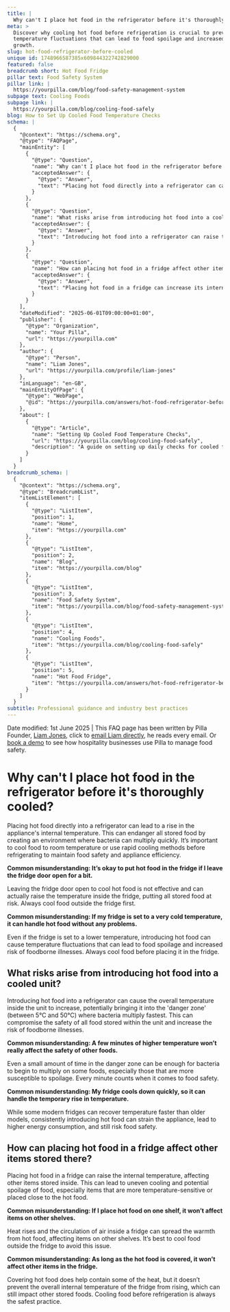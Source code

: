 ```yaml
---
title: |
  Why can't I place hot food in the refrigerator before it's thoroughly cooled?
meta: >
  Discover why cooling hot food before refrigeration is crucial to prevent
  temperature fluctuations that can lead to food spoilage and increased bacteria
  growth.
slug: hot-food-refrigerator-before-cooled
unique id: 1748966587385x609844322742829000
featured: false
breadcrumb short: Hot Food Fridge
pillar text: Food Safety System
pillar link: |
  https://yourpilla.com/blog/food-safety-management-system
subpage text: Cooling Foods
subpage link: |
  https://yourpilla.com/blog/cooling-food-safely
blog: How to Set Up Cooled Food Temperature Checks
schema: |
  {
    "@context": "https://schema.org",
    "@type": "FAQPage",
    "mainEntity": [
      {
        "@type": "Question",
        "name": "Why can't I place hot food in the refrigerator before it's thoroughly cooled?",
        "acceptedAnswer": {
          "@type": "Answer",
          "text": "Placing hot food directly into a refrigerator can cause the appliance's internal temperature to rise, endangering all stored food by creating an environment conducive to bacteria proliferation. It is necessary to cool food to room temperature or use rapid cooling methods before refrigeration to safeguard food safety and appliance efficiency."
        }
      },
      {
        "@type": "Question",
        "name": "What risks arise from introducing hot food into a cooled unit?",
        "acceptedAnswer": {
          "@type": "Answer",
          "text": "Introducing hot food into a refrigerator can raise the internal temperature, potentially bringing it into the 'danger zone' (between 5°C and 50°C), where bacteria multiply fastest. This situation can compromise the safety of all food stored within the unit and increase the risk of foodborne illnesses."
        }
      },
      {
        "@type": "Question",
        "name": "How can placing hot food in a fridge affect other items stored there?",
        "acceptedAnswer": {
          "@type": "Answer",
          "text": "Placing hot food in a fridge can increase its internal temperature, which affects other stored items by leading to uneven cooling and potential spoilage. Heat can spread via the fridge's air circulation, affecting items on different shelves, regardless of whether the hot food is covered."
        }
      }
    ],
    "dateModified": "2025-06-01T09:00:00+01:00",
    "publisher": {
      "@type": "Organization",
      "name": "Your Pilla",
      "url": "https://yourpilla.com"
    },
    "author": {
      "@type": "Person",
      "name": "Liam Jones",
      "url": "https://yourpilla.com/profile/liam-jones"
    },
    "inLanguage": "en-GB",
    "mainEntityOfPage": {
      "@type": "WebPage",
      "@id": "https://yourpilla.com/answers/hot-food-refrigerator-before-cooled"
    },
    "about": [
      {
        "@type": "Article",
        "name": "Setting Up Cooled Food Temperature Checks",
        "url": "https://yourpilla.com/blog/cooling-food-safely",
        "description": "A guide on setting up daily checks for cooled food temperatures to ensure food safety and compliance."
      }
    ]
  }
breadcrumb_schema: |
  {
    "@context": "https://schema.org",
    "@type": "BreadcrumbList",
    "itemListElement": [
      {
        "@type": "ListItem",
        "position": 1,
        "name": "Home",
        "item": "https://yourpilla.com"
      },
      {
        "@type": "ListItem",
        "position": 2,
        "name": "Blog",
        "item": "https://yourpilla.com/blog"
      },
      {
        "@type": "ListItem",
        "position": 3,
        "name": "Food Safety System",
        "item": "https://yourpilla.com/blog/food-safety-management-system"
      },
      {
        "@type": "ListItem",
        "position": 4,
        "name": "Cooling Foods",
        "item": "https://yourpilla.com/blog/cooling-food-safely"
      },
      {
        "@type": "ListItem",
        "position": 5,
        "name": "Hot Food Fridge",
        "item": "https://yourpilla.com/answers/hot-food-refrigerator-before-cooled"
      }
    ]
  }
subtitle: Professional guidance and industry best practices
---
```


Date modified: 1st June 2025 | This FAQ page has been written by Pilla Founder, [Liam Jones](https://yourpilla.com/profile/liam-jones), click to [email Liam directly](https://mailto:liam@yourpilla.com/), he reads every email. Or [book a demo](https://calendly.com/pilla/demo) to see how hospitality businesses use Pilla to manage food safety.

# Why can't I place hot food in the refrigerator before it's thoroughly cooled?

Placing hot food directly into a refrigerator can lead to a rise in the appliance's internal temperature. This can endanger all stored food by creating an environment where bacteria can multiply quickly. It’s important to cool food to room temperature or use rapid cooling methods before refrigerating to maintain food safety and appliance efficiency.

**Common misunderstanding: It’s okay to put hot food in the fridge if I leave the fridge door open for a bit.**

Leaving the fridge door open to cool hot food is not effective and can actually raise the temperature inside the fridge, putting all stored food at risk. Always cool food outside the fridge first.

**Common misunderstanding: If my fridge is set to a very cold temperature, it can handle hot food without any problems.**

Even if the fridge is set to a lower temperature, introducing hot food can cause temperature fluctuations that can lead to food spoilage and increased risk of foodborne illnesses. Always cool food before placing it in the fridge.

## What risks arise from introducing hot food into a cooled unit?

Introducing hot food into a refrigerator can cause the overall temperature inside the unit to increase, potentially bringing it into the 'danger zone' (between 5°C and 50°C) where bacteria multiply fastest. This can compromise the safety of all food stored within the unit and increase the risk of foodborne illnesses.

**Common misunderstanding: A few minutes of higher temperature won’t really affect the safety of other foods.**

Even a small amount of time in the danger zone can be enough for bacteria to begin to multiply on some foods, especially those that are more susceptible to spoilage. Every minute counts when it comes to food safety.

**Common misunderstanding: My fridge cools down quickly, so it can handle the temporary rise in temperature.**

While some modern fridges can recover temperature faster than older models, consistently introducing hot food can strain the appliance, lead to higher energy consumption, and still risk food safety.

## How can placing hot food in a fridge affect other items stored there?

Placing hot food in a fridge can raise the internal temperature, affecting other items stored inside. This can lead to uneven cooling and potential spoilage of food, especially items that are more temperature-sensitive or placed close to the hot food.

**Common misunderstanding: If I place hot food on one shelf, it won’t affect items on other shelves.**

Heat rises and the circulation of air inside a fridge can spread the warmth from hot food, affecting items on other shelves. It’s best to cool food outside the fridge to avoid this issue.

**Common misunderstanding: As long as the hot food is covered, it won’t affect other items in the fridge.**

Covering hot food does help contain some of the heat, but it doesn’t prevent the overall internal temperature of the fridge from rising, which can still impact other stored foods. Cooling food before refrigeration is always the safest practice.

